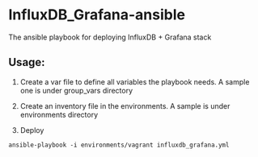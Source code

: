 # InfluxDB_Grafana-ansible

The ansible playbook for deploying InfluxDB + Grafana stack

## Usage:

1. Create a var file to define all variables the playbook needs. A sample one is under group_vars directory

2. Create an inventory file in the environments. A sample is under environments directory

3. Deploy

```
ansible-playbook -i environments/vagrant influxdb_grafana.yml
```


